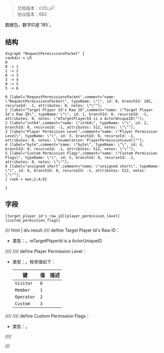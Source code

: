 # <!-- md:samp RequestPermissionsPacket -->

> 文档版本：r/20_u7<br/>协议版本：662

<!-- md:samp RequestPermissionsPacket -->数据包，数字ID是`185`。

## 结构

```viz
digraph "RequestPermissionsPacket" {
rankdir = LR
0
0 -> 1
1 -> 2
0 -> 3
3 -> 4
0 -> 5
5 -> 6

0 [label="RequestPermissionsPacket",comment="name: \"RequestPermissionsPacket\", typeName: \"\", id: 0, branchId: 185, recurseId: -1, attributes: 0, notes: \"\""];
1 [label="Target Player Id's Raw ID",comment="name: \"Target Player Id's Raw ID\", typeName: \"\", id: 1, branchId: 0, recurseId: -1, attributes: 0, notes: \"mTargetPlayerId is a ActorUniqueID\""];
2 [label="int64",comment="name: \"int64\", typeName: \"\", id: 2, branchId: 0, recurseId: -1, attributes: 512, notes: \"\""];
3 [label="Player Permission Level",comment="name: \"Player Permission Level\", typeName: \"\", id: 3, branchId: 0, recurseId: -1, attributes: 0, notes: \"enumeration: PlayerPermissionLevel\""];
4 [label="byte",comment="name: \"byte\", typeName: \"\", id: 4, branchId: 0, recurseId: -1, attributes: 512, notes: \"\""];
5 [label="Custom Permission Flags",comment="name: \"Custom Permission Flags\", typeName: \"\", id: 5, branchId: 0, recurseId: -1, attributes: 0, notes: \"\""];
6 [label="unsigned short",comment="name: \"unsigned short\", typeName: \"\", id: 6, branchId: 0, recurseId: -1, attributes: 512, notes: \"\""];
{ rank = max;2;4;6}

}

```

## 字段

```title='RequestPermissionsPacket'
[target_player_id's_raw_id][player_permission_level][custom_permission_flags]
```

/// html | div.result
//// define
Target Player Id's Raw ID：<!-- md:samp int64 -->

- 类型：<!-- md:samp int64 -->。mTargetPlayerId is a ActorUniqueID


////
//// define
Player Permission Level：<!-- md:samp byte -->

- 类型：<!-- md:samp byte -->。枚举值如下：

  |键|值|描述|
  |---|---|---|
  |`Visitor`|`0`||
  |`Member`|`1`||
  |`Operator`|`2`||
  |`Custom`|`3`||



////
//// define
Custom Permission Flags：<!-- md:samp unsigned short -->

- 类型：<!-- md:samp unsigned short -->。


////

///

